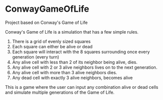 # ConwayGameOfLife
Project based on Conway's Game of Life

Conway's Game of Life is a simulation that has a few simple rules.

1. There is a grid of evenly sized squares
2. Each square can either be alive or dead
3. Each square will interact with the 8 squares surrounding once every generation (every turn)
4. Any alive cell with less than 2 of its neighbor being alive, dies.
5. Any alive cell with 2 or 3 alive neighbors lives on to the next generation.
6. Any alive cell with more than 3 alive neighbors dies.
7. Any dead cell with exactly 3 alive neighbors, becomes alive

This is a game where the user can input any combination alive or dead cells and simulate multiple generations of the Game of Life.
